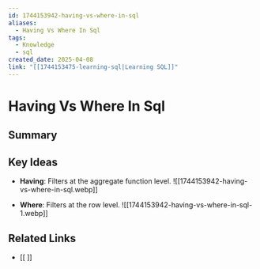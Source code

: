 ```yaml
---
id: 1744153942-having-vs-where-in-sql
aliases:
  - Having Vs Where In Sql
tags:
  - Knowledge
  - sql
created_date: 2025-04-08
link: "[[1744153475-learning-sql|Learning SQL]]"
---
```

# Having Vs Where In Sql

## Summary

## Key Ideas
- **Having**: Filters at the aggregate function level.
![[1744153942-having-vs-where-in-sql.webp]]

- **Where**: Filters at the row level.
![[1744153942-having-vs-where-in-sql-1.webp]]

## Related Links
- [[ ]]
